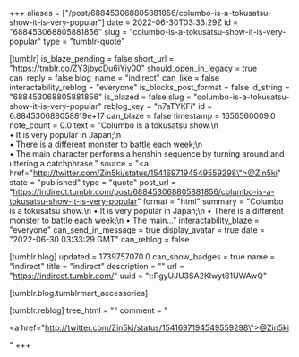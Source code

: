 +++
aliases = ["/post/688453068805881856/columbo-is-a-tokusatsu-show-it-is-very-popular"]
date = 2022-06-30T03:33:29Z
id = "688453068805881856"
slug = "columbo-is-a-tokusatsu-show-it-is-very-popular"
type = "tumblr-quote"

[tumblr]
is_blaze_pending = false
short_url = "https://tmblr.co/ZY3jbycDu6iYiy00"
should_open_in_legacy = true
can_reply = false
blog_name = "indirect"
can_like = false
interactability_reblog = "everyone"
is_blocks_post_format = false
id_string = "688453068805881856"
is_blazed = false
slug = "columbo-is-a-tokusatsu-show-it-is-very-popular"
reblog_key = "n7aTYKFi"
id = 6.884530688058819e+17
can_blaze = false
timestamp = 1656560009.0
note_count = 0.0
text = "Columbo is a tokusatsu show.\n<br/>• It is very popular in Japan;\n<br/>• There is a different monster to battle each week;\n<br/>• The main character performs a henshin sequence by turning around and uttering a catchphrase."
source = "<a href=\"http://twitter.com/Zin5ki/status/1541697194549559298\">@Zin5ki</a>"
state = "published"
type = "quote"
post_url = "https://indirect.tumblr.com/post/688453068805881856/columbo-is-a-tokusatsu-show-it-is-very-popular"
format = "html"
summary = "Columbo is a tokusatsu show.\n • It is very popular in Japan;\n • There is a different monster to battle each week;\n • The main..."
interactability_blaze = "everyone"
can_send_in_message = true
display_avatar = true
date = "2022-06-30 03:33:29 GMT"
can_reblog = false

[tumblr.blog]
updated = 1739757070.0
can_show_badges = true
name = "indirect"
title = "indirect"
description = ""
url = "https://indirect.tumblr.com/"
uuid = "t:PgyUJU3SA2Klwyt81UWAwQ"

[tumblr.blog.tumblrmart_accessories]

[tumblr.reblog]
tree_html = ""
comment = "<p><a href=\"http://twitter.com/Zin5ki/status/1541697194549559298\">@Zin5ki</a></p>"
+++
